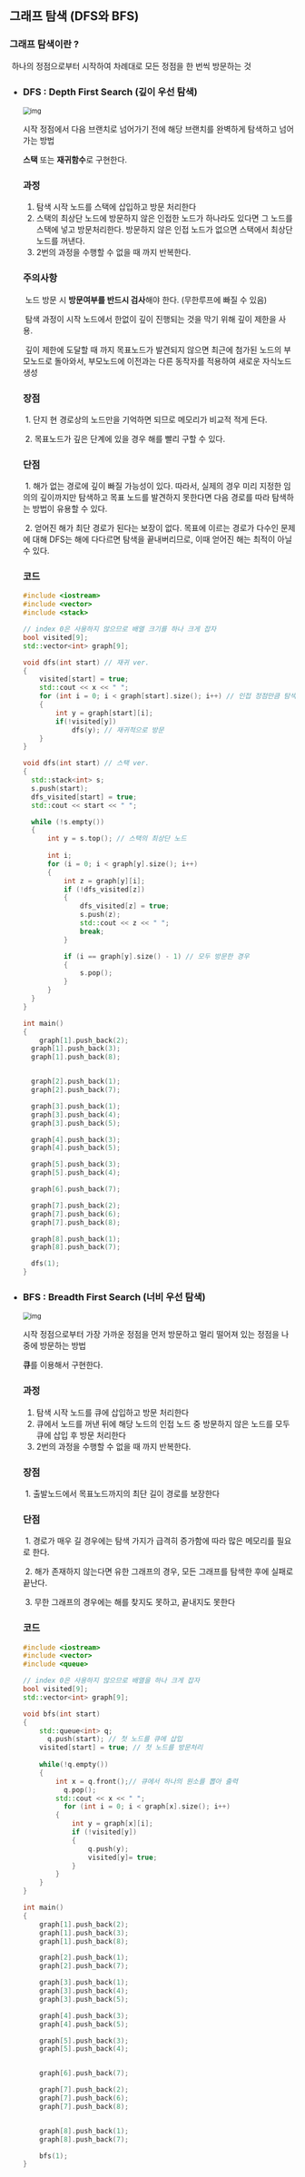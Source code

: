 ## 그래프 탐색 (DFS와 BFS)



### 그래프 탐색이란 ?

​	하나의 정점으로부터 시작하여 차례대로 모든 정점을 한 번씩 방문하는 것

- ### DFS : Depth First Search (깊이 우선 탐색) 

  <img src="https://upload.wikimedia.org/wikipedia/commons/7/7f/Depth-First-Search.gif" alt="img" style="zoom:80%;" />

  시작 정점에서 다음 브랜치로 넘어가기 전에 해당 브랜치를 완벽하게 탐색하고 넘어가는 방법

  **스택** 또는 **재귀함수**로 구현한다.

  

  ### 과정 

  1. 탐색 시작 노드를 스택에 삽입하고 방문 처리한다
  2. 스택의 최상단 노드에 방문하지 않은 인접한 노드가 하나라도 있다면 그 노드를 스택에 넣고 방문처리한다. 방문하지 않은 인접 노드가 없으면 스택에서 최상단 노드를 꺼낸다.
  3. 2번의 과정을 수행할 수 없을 때 까지 반복한다.

  

  ### 주의사항

  ​	노드 방문 시 **방문여부를 반드시 검사**해야 한다. (무한루프에 빠질 수 있음)

  ​	탐색 과정이 시작 노드에서 한없이 깊이 진행되는 것을 막기 위해 깊이 제한을 사용.

  ​	깊이 제한에 도달할 때 까지 목표노드가 발견되지 않으면 최근에 첨가된 노드의 부모노드로 돌아와서, 부모노드에 	이전과는 다른 동작자를 적용하여 새로운 자식노드 생성

  

  ### 장점

  ​	 1. 단지 현 경로상의 노드만을 기억하면 되므로 메모리가 비교적 적게 든다.

  ​	2. 목표노드가 깊은 단계에 있을 경우 해를 빨리 구할 수 있다.

  

  ### 단점

  ​	1. 해가 없는 경로에 깊이 빠질 가능성이 있다. 따라서, 실제의 경우 미리 지정한 임의의 깊이까지만 탐색하고 목표		노드를 발견하지 못한다면 다음 경로를 따라 탐색하는 방법이 유용할 수 있다.

  ​	2. 얻어진 해가 최단 경로가 된다는 보장이 없다. 목표에 이르는 경로가 다수인 문제에 대해 DFS는 해에 다다르면 		탐색을 끝내버리므로, 이때 얻어진 해는 최적이 아닐 수 있다.

  ### 코드

  ```c++
  #include <iostream>
  #include <vector>
  #include <stack>
  
  // index 0은 사용하지 않으므로 배열 크기를 하나 크게 잡자
  bool visited[9];
  std::vector<int> graph[9];
  
  void dfs(int start) // 재귀 ver.
  {
      visited[start] = true;
      std::cout << x << " ";
      for (int i = 0; i < graph[start].size(); i++) // 인접 정점만큼 탐색
      {
          int y = graph[start][i]; 
          if(!visited[y]) 
              dfs(y); // 재귀적으로 방문
      }
  }
  
  void dfs(int start) // 스택 ver.
  {
  	std::stack<int> s;
  	s.push(start);
  	dfs_visited[start] = true;
  	std::cout << start << " ";
  
  	while (!s.empty())
  	{
  		int y = s.top(); // 스택의 최상단 노드
  		
  		int i;
  		for (i = 0; i < graph[y].size(); i++)
  		{
  			int z = graph[y][i];
  			if (!dfs_visited[z])
  			{
  				dfs_visited[z] = true;
  				s.push(z); 
  				std::cout << z << " ";
  				break;
  			}
  
  			if (i == graph[y].size() - 1) // 모두 방문한 경우
  			{
  				s.pop();
  			}
  		}
  	}
  }
  
  int main()
  {
      graph[1].push_back(2);
  	graph[1].push_back(3);
  	graph[1].push_back(8);
  
  
  	graph[2].push_back(1);
  	graph[2].push_back(7);
  
  	graph[3].push_back(1);
  	graph[3].push_back(4);
  	graph[3].push_back(5);
  
  	graph[4].push_back(3);
  	graph[4].push_back(5);
  
  	graph[5].push_back(3);
  	graph[5].push_back(4);
  
  	graph[6].push_back(7);
  
  	graph[7].push_back(2);
  	graph[7].push_back(6);
  	graph[7].push_back(8);
  
  	graph[8].push_back(1);
  	graph[8].push_back(7);
  
  	dfs(1);
  }
  ```

  

- ### BFS : Breadth First Search (너비 우선 탐색)

  <img src="https://upload.wikimedia.org/wikipedia/commons/5/5d/Breadth-First-Search-Algorithm.gif" alt="img" style="zoom:80%;" />

  시작 정점으로부터 가장 가까운 정점을 먼저 방문하고 멀리 떨어져 있는 정점을 나중에 방문하는 방법

  **큐**를 이용해서 구현한다.

  

  ### 과정 

  1. 탐색 시작 노드를 큐에 삽입하고 방문 처리한다
  2. 큐에서 노드를 꺼낸 뒤에 해당 노드의 인접 노드 중 방문하지 않은 노드를 모두 큐에 삽입 후 방문 처리한다
  3. 2번의 과정을 수행할 수 없을 때 까지 반복한다.

  

  ### 장점

  ​	1. 출발노드에서 목표노드까지의 최단 길이 경로를 보장한다

  

  ### 단점

  ​	1. 경로가 매우 길 경우에는 탐색 가지가 급격히 증가함에 따라 많은 메모리를 필요로 한다.

  ​	2. 해가 존재하지 않는다면 유한 그래프의 경우, 모든 그래프를 탐색한 후에 실패로 끝난다.

  ​	3. 무한 그래프의 경우에는 해를 찾지도 못하고, 끝내지도 못한다

  

  ###  코드

  ```c++
  #include <iostream>
  #include <vector>
  #include <queue>
  
  // index 0은 사용하지 않으므로 배열을 하나 크게 잡자
  bool visited[9];
  std::vector<int> graph[9];
  
  void bfs(int start)
  {
      std::queue<int> q;
     	q.push(start); // 첫 노드를 큐에 삽입
      visited[start] = true; // 첫 노드를 방문처리
      
      while(!q.empty())
      {
          int x = q.front();// 큐에서 하나의 원소를 뽑아 출력
        	q.pop();
          std::cout << x << " ";
        	for (int i = 0; i < graph[x].size(); i++)
          {
              int y = graph[x][i];
              if (!visited[y])
              {
                  q.push(y);
                  visited[y]= true;
              }
          }
      }
  }
  
  int main()
  {
      graph[1].push_back(2);
      graph[1].push_back(3);
      graph[1].push_back(8);
  
      graph[2].push_back(1);
      graph[2].push_back(7);
  
      graph[3].push_back(1);
      graph[3].push_back(4);
      graph[3].push_back(5);
  
      graph[4].push_back(3);
      graph[4].push_back(5);
  
      graph[5].push_back(3);
      graph[5].push_back(4);
  
  
      graph[6].push_back(7);
  
      graph[7].push_back(2);
      graph[7].push_back(6);
      graph[7].push_back(8);
  
  
      graph[8].push_back(1);
      graph[8].push_back(7);
  
      bfs(1);
  }
  ```

  